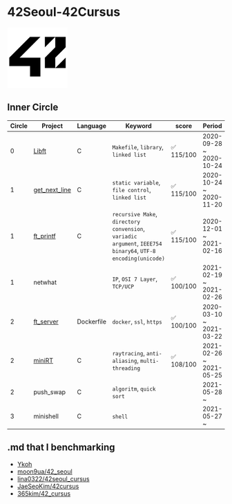 # 42Seoul-42Cursus

<img src="./42_logo_black.svg" width=140p>

## Inner Circle

| Circle | Project                                                      | Language   | Keyword                                                      | score     | Period                  |
| ------ | ------------------------------------------------------------ | ---------- | ------------------------------------------------------------ | --------- | ----------------------- |
| 0      | [Libft](https://github.com/papawolf90/42Seoul-42Cursus/tree/master/00_Libft) | C          | `Makefile`, `library`, `linked list`                         | ✅ 115/100 | 2020-09-28 ~ 2020-10-24 |
| 1      | [get_next_line](https://github.com/papawolf42/42Seoul-42Cursus/tree/master/01_get_next_line) | C          | `static variable`, `file control`, `linked list`             | ✅ 115/100 | 2020-10-24 ~ 2020-11-20 |
| 1      | [ft_printf](https://github.com/papawolf42/42Seoul-42Cursus/tree/master/01_ft_printf) | C          | `recursive Make`, `directory convension`, `variadic argument`, `IEEE754 binary64`, `UTF-8 encoding(unicode)` | ✅ 115/100 | 2020-12-01 ~ 2021-02-16 |
| 1      | netwhat                                                      |            | `IP`, `OSI 7 Layer`, `TCP/UCP`                               | ✅ 100/100 | 2021-02-19 ~ 2021-02-26 |
| 2      | [ft_server](https://github.com/papawolf42/42Seoul-42Cursus/tree/master/02_ft_server) | Dockerfile | `docker`, `ssl`, `https`                                     | ✅ 100/100 | 2020-03-10 ~ 2021-03-22 |
| 2      | [miniRT](https://github.com/papawolf42/42Seoul-42Cursus/tree/master/02_miniRT) | C          | `raytracing`, `anti-aliasing`, `multi-threading`             | ✅ 108/100 | 2021-02-26 ~ 2021-05-25 |
| 2      | push_swap                                                    | C          | `algoritm`, `quick sort`                                     |           | 2021-05-28 ~            |
| 3      | minishell                                                    | C          | `shell`                                                      |           | 2021-05-27 ~            |


## .md that I benchmarking

- [Ykoh](https://github.com/kohyounghwan/libft#Contents)
- [moon9ua/42_seoul](https://github.com/moon9ua/42_seoul)
- [lina0322/42seoul_cursus](https://github.com/lina0322/42seoul_cursus)
- [JaeSeoKim/42cursus](https://github.com/JaeSeoKim/42cursus)
- [365kim/42_cursus](https://github.com/365kim/42_cursus)


